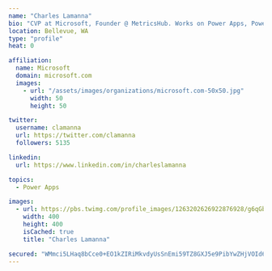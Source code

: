 ```yaml
---
name: "Charles Lamanna"
bio: "CVP at Microsoft, Founder @ MetricsHub. Works on Power Apps, Power Automate, Power Virtual Agent, Common Data Service and Dynamics 365."
location: Bellevue, WA
type: "profile"
heat: 0

affiliation:
  name: Microsoft
  domain: microsoft.com
  images:
    - url: "/assets/images/organizations/microsoft.com-50x50.jpg"
      width: 50
      height: 50

twitter:
  username: clamanna
  url: https://twitter.com/clamanna
  followers: 5135

linkedin:
  url: https://www.linkedin.com/in/charleslamanna

topics:
  - Power Apps

images:
  - url: https://pbs.twimg.com/profile_images/1263202626922876928/g6qGbHZ-_400x400.jpg
    width: 400
    height: 400
    isCached: true
    title: "Charles Lamanna"

secured: "WMmci5LHaq8bCce0+EO1kZIRiMkvdyUsSnEmi59TZ8GXJ5e9PibYwZHjVOId6glKmVfygmnbln6buGJZ6bySq00H/K3GHwOGImCTUMxqIZD1FCef5EqL5nWmqc8I3kN8Kc3bqWv2aWHwiOiDdTOKjBmECDVXwouneAUIzwtMA1Bm+UjODG+Uji05DKFInORu3W21W7P9XKNX1hUbkjsd/res2EPa3N9QcxbDG/Owsf2bCebJqTkOsOyoib1LG+vNMWmGFAoyfI568Vr7MmH+P/swzrXp2Qk31+4pMzNUPnB7Agtk+DvGMEEczgceubDYUWGOmCkpEli1PAeyq4cb0a0IRtxqPbUJk7ixF4Fom+M3jd9rg0WrGghrlge2T7KF6H3tL3TxVqBf0m9mfff9Wr7/IT7LlSsRf7+9uZyn4Sk=;Trx6NvsY6DKgsXkbsd9MoQ=="
---
```



